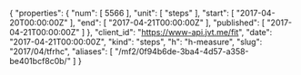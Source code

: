 {
  "properties": {
    "num": [
      5566
    ],
    "unit": [
      "steps"
    ],
    "start": [
      "2017-04-20T00:00:00Z"
    ],
    "end": [
      "2017-04-21T00:00:00Z"
    ],
    "published": [
      "2017-04-21T00:00:00Z"
    ]
  },
  "client_id": "https://www-api.jvt.me/fit",
  "date": "2017-04-21T00:00:00Z",
  "kind": "steps",
  "h": "h-measure",
  "slug": "2017/04/tfrhc",
  "aliases": [
    "/mf2/0f94b6de-3ba4-4d57-a358-be401bcf8c0b/"
  ]
}
